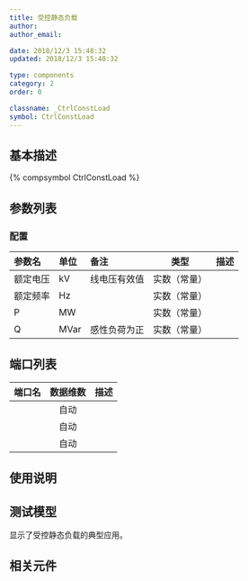 ```yaml
---
title: 受控静态负载
author: 
author_email:

date: 2018/12/3 15:48:32
updated: 2018/12/3 15:48:32

type: components
category: 2
order: 0

classname: _CtrlConstLoad
symbol: CtrlConstLoad
---
```

## 基本描述
{% compsymbol CtrlConstLoad %}

## 参数列表
### 配置
| 参数名 | 单位 | 备注 | 类型 | 描述 |
| :--- | :--- | :--- | :--: | :--- |
| 额定电压 | kV | 线电压有效值 | 实数（常量） |  |
| 额定频率 | Hz |  | 实数（常量） |  |
| P | MW |  | 实数（常量） |  |
| Q | MVar | 感性负荷为正 | 实数（常量） |  |


## 端口列表

| 端口名 | 数据维数 | 描述 |
| :--- | :--:  | :--- |
|  | 自动 | |                   
|  | 自动 | |                   
|  | 自动 | |                   

## 使用说明


## 测试模型
[<test name>](<test link>)显示了受控静态负载的典型应用。

## 相关元件


